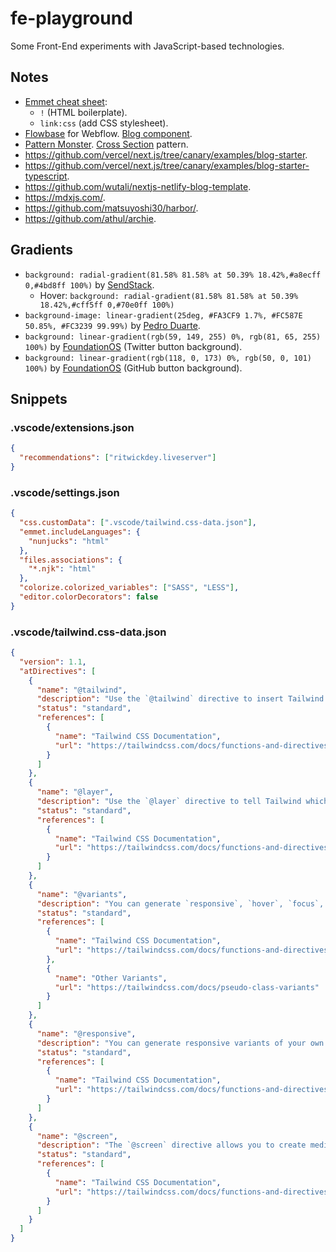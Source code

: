 # fe-playground

Some Front-End experiments with JavaScript-based technologies.

## Notes

- [Emmet cheat sheet](https://docs.emmet.io/cheat-sheet/):
  - `!` (HTML boilerplate).
  - `link:css` (add CSS stylesheet).
- [Flowbase](https://www.flowbase.co/) for Webflow. [Blog component](https://www.flowbase.co/component/blog-24).
- [Pattern Monster](https://pattern.monster/). [Cross Section](https://pattern.monster/cross-section/) pattern.
- https://github.com/vercel/next.js/tree/canary/examples/blog-starter.
- https://github.com/vercel/next.js/tree/canary/examples/blog-starter-typescript.
- https://github.com/wutali/nextjs-netlify-blog-template.
- https://mdxjs.com/.
- https://github.com/matsuyoshi30/harbor/.
- https://github.com/athul/archie.

## Gradients

- `background: radial-gradient(81.58% 81.58% at 50.39% 18.42%,#a8ecff 0,#4bd8ff 100%)` by [SendStack](https://getsendstack.com/).
  - Hover: `background: radial-gradient(81.58% 81.58% at 50.39% 18.42%,#cff5ff 0,#70e0ff 100%)`
- `background-image: linear-gradient(25deg, #FA3CF9 1.7%, #FC587E 50.85%, #FC3239 99.99%)` by [Pedro Duarte](https://ped.ro/).
- `background: linear-gradient(rgb(59, 149, 255) 0%, rgb(81, 65, 255) 100%)` by [FoundationOS](https://os.foundation.app/) (Twitter button background).
- `background: linear-gradient(rgb(118, 0, 173) 0%, rgb(50, 0, 101) 100%)` by [FoundationOS](https://os.foundation.app/) (GitHub button background).

## Snippets

### .vscode/extensions.json

```json
{
  "recommendations": ["ritwickdey.liveserver"]
}
```

### .vscode/settings.json

```json
{
  "css.customData": [".vscode/tailwind.css-data.json"],
  "emmet.includeLanguages": {
    "nunjucks": "html"
  },
  "files.associations": {
    "*.njk": "html"
  },
  "colorize.colorized_variables": ["SASS", "LESS"],
  "editor.colorDecorators": false
}
```

### .vscode/tailwind.css-data.json

```json
{
  "version": 1.1,
  "atDirectives": [
    {
      "name": "@tailwind",
      "description": "Use the `@tailwind` directive to insert Tailwind's `base`, `components`, `utilities` and `screens` styles into your CSS.",
      "status": "standard",
      "references": [
        {
          "name": "Tailwind CSS Documentation",
          "url": "https://tailwindcss.com/docs/functions-and-directives#tailwind"
        }
      ]
    },
    {
      "name": "@layer",
      "description": "Use the `@layer` directive to tell Tailwind which \"bucket\" a set of custom styles belong in. Valid layers are a `base`, `components`, and `utilities`.",
      "status": "standard",
      "references": [
        {
          "name": "Tailwind CSS Documentation",
          "url": "https://tailwindcss.com/docs/functions-and-directives#layer"
        }
      ]
    },
    {
      "name": "@variants",
      "description": "You can generate `responsive`, `hover`, `focus`, `active`, and other variants of your own utilities by wrapping their definitions in the `@variants` directive.",
      "status": "standard",
      "references": [
        {
          "name": "Tailwind CSS Documentation",
          "url": "https://tailwindcss.com/docs/functions-and-directives#variants"
        },
        {
          "name": "Other Variants",
          "url": "https://tailwindcss.com/docs/pseudo-class-variants"
        }
      ]
    },
    {
      "name": "@responsive",
      "description": "You can generate responsive variants of your own classes by wrapping their definitions in the `@responsive` directive.",
      "status": "standard",
      "references": [
        {
          "name": "Tailwind CSS Documentation",
          "url": "https://tailwindcss.com/docs/functions-and-directives#responsive"
        }
      ]
    },
    {
      "name": "@screen",
      "description": "The `@screen` directive allows you to create media queries that reference your breakpoints by name instead of duplicating their values in your own CSS.",
      "status": "standard",
      "references": [
        {
          "name": "Tailwind CSS Documentation",
          "url": "https://tailwindcss.com/docs/functions-and-directives#screen"
        }
      ]
    }
  ]
}
```
